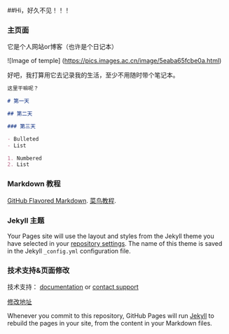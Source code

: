 ##Hi，好久不见！！！

### 主页面

它是个人网站or博客（也许是个日记本）

![Image of temple]
(https://pics.images.ac.cn/image/5eaba65fcbe0a.html)

好吧，我打算用它去记录我的生活，至少不用随时带个笔记本。


```markdown
这里干嘛呢？

# 第一天

## 第二天

### 第三天

- Bulleted
- List

1. Numbered
2. List

```
### Markdown 教程
[GitHub Flavored Markdown](https://guides.github.com/features/mastering-markdown/).
[菜鸟教程](https://www.runoob.com/markdown/md-tutorial.html).

### Jekyll 主题

Your Pages site will use the layout and styles from the Jekyll theme you have selected in your [repository settings](https://github.com/hihitech/hihitch.github.io/settings). The name of this theme is saved in the Jekyll `_config.yml` configuration file.

### 技术支持&页面修改

技术支持： [documentation](https://help.github.com/categories/github-pages-basics/) or [contact support](https://github.com/contact) 

[修改地址](https://github.com/hihitech/hihitch.github.io/edit/master/index.md)

Whenever you commit to this repository, GitHub Pages will run [Jekyll](https://jekyllrb.com/) to rebuild the pages in your site, from the content in your Markdown files.

